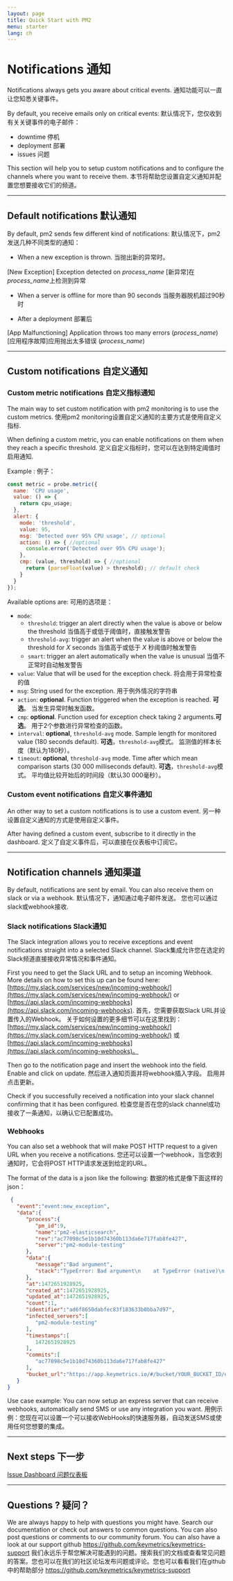 ```yaml
---
layout: page
title: Quick Start with PM2
menu: starter
lang: ch
---
```


# Notifications 通知

Notifications always gets you aware about critical events.
通知功能可以一直让您知悉关键事件。

By default, you receive emails only on critical events:
默认情况下，您仅收到有关关键事件的电子邮件：
- downtime 停机
- deployment 部署
- issues 问题

This section will help you to setup custom notifications and to configure the channels where you want to receive them.
本节将帮助您设置自定义通知并配置您想要接收它们的频道。

---

## Default notifications 默认通知

By default, pm2 sends few different kind of notifications:
默认情况下，pm2发送几种不同类型的通知：

- When a new exception is thrown.
当抛出新的异常时。

[New Exception] Exception detected on *process_name*
[新异常]在*process_name*上检测到异常

- When a server is offline for more than 90 seconds
当服务器脱机超过90秒时

- After a deployment 部署后

[App Malfunctioning] Application throws too many errors (*process_name*)
[应用程序故障]应用抛出太多错误 (*process_name*)

---

## Custom notifications 自定义通知

### Custom metric notifications 自定义指标通知

The main way to set custom notification with pm2 monitoring is to use the custom metrics.
使用pm2 monitoring设置自定义通知的主要方式是使用自定义指标.

When defining a custom metric, you can enable notifications on them when they reach a specific threshold.
定义自定义指标时，您可以在达到特定阈值时启用通知.

Example : 例子：

```javascript
const metric = probe.metric({
  name: 'CPU usage',
  value: () => {
    return cpu_usage;
  },
  alert: {
    mode: 'threshold',
    value: 95,
    msg: 'Detected over 95% CPU usage', // optional
    action: () => { //optional
      console.error('Detected over 95% CPU usage');
    },
    cmp: (value, threshold) => { //optional
      return (parseFloat(value) > threshold); // default check
    }
  }
});
```

Available options are: 可用的选项是：

- `mode`:
  - `threshold`: trigger an alert directly when the value is above or below the threshold
  当值高于或低于阈值时，直接触发警告
  - `threshold-avg`: trigger an alert when the value is above or below the threshold for *X* seconds
  当值高于或低于 *X* 秒阈值时触发警告
  - `smart`: trigger an alert automatically when the value is unusual
  当值不正常时自动触发警告
- `value`: Value that will be used for the exception check. 将会用于异常检查的值
- `msg`: String used for the exception. 用于例外情况的字符串
- `action`:  **optional**. Function triggered when the exception is reached. **可选**。 当发生异常时触发函数。
- `cmp`: **optional**. Function used for exception check taking 2 arguments.**可选**。 用于2个参数进行异常检查的函数。
- `interval`: **optional**, `threshold-avg` mode. Sample length for monitored value (180 seconds default).
**可选**，`threshold-avg`模式。 监测值的样本长度（默认为180秒）。
- `timeout`: **optional**, `threshold-avg` mode. Time after which mean comparison starts (30 000 milliseconds default). **可选**，`threshold-avg`模式。 平均值比较开始后的时间段（默认30 000毫秒）。

### Custom event notifications 自定义事件通知

An other way to set a custom notifications is to use a custom event.
另一种设置自定义通知的方式是使用自定义事件。

After having defined a custom event, subscribe to it directly in the dashboard.
定义了自定义事件后，可以直接在仪表板中订阅它。

---

## Notification channels 通知渠道

By default, notifications are sent by email. You can also receive them on slack or via a webhook.
默认情况下，通知通过电子邮件发送。 您也可以通过slack或webhook接收.

### Slack notifications Slack通知

The Slack integration allows you to receive exceptions and event notifications straight into a selected Slack channel. 
Slack集成允许您在选定的Slack频道直接接收异常情况和事件通知。

First you need to get the Slack URL and to setup an incoming Webhook. More details on how to set this up can be found here: [https://my.slack.com/services/new/incoming-webhook/](https://my.slack.com/services/new/incoming-webhook/) or [https://api.slack.com/incoming-webhooks](https://api.slack.com/incoming-webhooks).
首先，您需要获取Slack URL并设置传入的Webhook。 关于如何设置的更多细节可以在这里找到：[https://my.slack.com/services/new/incoming-webhook/](https://my.slack.com/services/new/incoming-webhook/) 或 [https://api.slack.com/incoming-webhooks](https://api.slack.com/incoming-webhooks)。

Then go to the notification page and insert the webhook into the field. Enable and click on update.
然后进入通知页面并将webhook插入字段。 启用并点击更新。

Check if you successfully received a notification into your slack channel confirming that it has been configured.
检查您是否在您的slack channel成功接收了一条通知，以确认它已配置成功。

### Webhooks

You can also set a webhook that will make POST HTTP request to a given URL when you receive a notifications.
您还可以设置一个webhook，当您收到通知时，它会将POST HTTP请求发送到给定的URL。

The format of the data is a json like the following:
数据的格式是像下面这样的json：

```json
 {
   "event":"event:new_exception",
   "data":{
      "process":{
         "pm_id":9,
         "name":"pm2-elasticsearch",
         "rev":"ac77098c5e1b10d74360b113da6e717fab8fe427",
         "server":"pm2-module-testing"
      },
      "data":{
         "message":"Bad argument",
         "stack":"TypeError: Bad argument\n    at TypeError (native)\n    at ChildProcess.spawn (internal/child_process.js:274:26)\n    at exports.spawn (child_process.js:362:9)\n    at Object.exports.execFile (child_process.js:151:15)\n    at exports.exec (child_process.js:111:18)\n    at /home/node/pm2-elasticsearch/lib/actions.js:25:5\n    at process.<anonymous> (/home/node/pm2-elasticsearch/node_modules/pmx/lib/actions.js:64:14)\n    at emitTwo (events.js:92:20)\n    at process.emit (events.js:172:7)\n    at handleMessage (internal/child_process.js:695:10)"
      },
      "at":1472651928925,
      "created_at":1472651928925,
      "updated_at":1472651928925,
      "count":1,
      "identifier":"ad6f8650dabfec83f183633b0bba7d97",
      "infected_servers":[
         "pm2-module-testing"
      ],
      "timestamps":[
         1472651928925
      ],
      "commits":[
         "ac77098c5e1b10d74360b113da6e717fab8fe427"
      ],
      "bucket_url":"https://app.keymetrics.io/#/bucket/YOUR_BUCKET_ID/exceptions"
   }
}
```
 
Use case example: You can now setup an express server that can receive webhooks, automatically send SMS or use any integration you want.
用例示例：您现在可以设置一个可以接收WebHooks的快速服务器，自动发送SMS或使用任何您想要的集成。

---

## Next steps 下一步

[Issue Dashboard 问题仪表板](monitoring/guide/issue-dashboard.md)

---

## Questions ? 疑问？

We are always happy to help with questions you might have. Search our documentation or check out answers to common questions. You can also post questions or comments to our community forum. You can also have a look at our support github https://github.com/keymetrics/keymetrics-support
我们永远乐于帮您解决可能遇到的问题。搜索我们的文档或查看常见问题的答案。您也可以在我们的社区论坛发布问题或评论。您也可以看看我们在github中的帮助部分 https://github.com/keymetrics/keymetrics-support